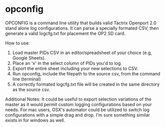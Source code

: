 # opconfig
OPCONFIG is a command line utility that builds valid Tactrix Openport 2.0 stand alone log configurations. It can parse a specially formated CSV, then generate a valid logcfg.txt for placement the OP2 SD card.

How to use:
1. Load master PIDs CSV in an editor/spreadsheet of your choice (e.g, Google Sheets).
2. Place an 'x' in the select column of PIDs you'd to log.
3. Export the entire sheet including your new selections to CSV.
4. Run opconfig, include the filepath to the source csv, from the command line (terminal)
5. A correctly formated logcfg.txt file will be created in the same directory as the source csv.

Additional Notes:
It could be useful to export selection variations of the master as it would permit custom logging configurations based on your needs. For mac users, OSX's automator could be utilized to switch log configurations with a simple drag and drop. I'm sure something similar exists in for windows as well.